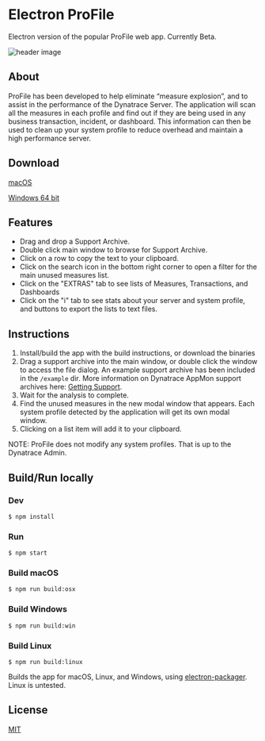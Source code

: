 # Electron ProFile 

Electron version of the popular ProFile web app. Currently Beta.

![header image](https://raw.githubusercontent.com/areknow/electron-profile/master/git-header.jpg)


## About

ProFile has been developed to help eliminate “measure explosion”, and to assist in the performance of the Dynatrace Server. The application will scan all the measures in each profile and find out if they are being used in any business transaction, incident, or dashboard. This information can then be used to clean up your system profile to reduce overhead and maintain a high performance server.


## Download
[macOS](http://pro-file.site/dist/ProFile-darwin-x64.dmg)

[Windows 64 bit](http://pro-file.site/dist/ProFile-win32-x64.zip)


## Features
- Drag and drop a Support Archive.
- Double click main window to browse for Support Archive.
- Click on a row to copy the text to your clipboard.
- Click on the search icon in the bottom right corner to open a filter for the main unused measures list.
- Click on the "EXTRAS" tab to see lists of Measures, Transactions, and Dashboards
- Click on the "i" tab to see stats about your server and system profile, and buttons to export the lists to text files.


## Instructions
1. Install/build the app with the build instructions, or download the binaries 
2. Drag a support archive into the main window, or double click the window to access the file dialog. An example support archive has been included in the ```/example``` dir. More information on Dynatrace AppMon support archives here: [Getting Support](https://community.dynatrace.com/community/display/DOCDT63/Getting+Support).
3. Wait for the analysis to complete.
4. Find the unused measures in the new modal window that appears. Each system profile detected by the application will get its own modal window.
5. Clicking on a list item will add it to your clipboard. 

NOTE: ProFile does not modify any system profiles. That is up to the Dynatrace Admin.


## Build/Run locally

### Dev

```
$ npm install
```

### Run

```
$ npm start
```

### Build macOS

```
$ npm run build:osx
```

### Build Windows

```
$ npm run build:win
```

### Build Linux

```
$ npm run build:linux
```

Builds the app for macOS, Linux, and Windows, using [electron-packager](https://github.com/electron-userland/electron-packager). Linux is untested.


## License

[MIT](https://github.com/areknow/electron-profile/blob/master/license)
